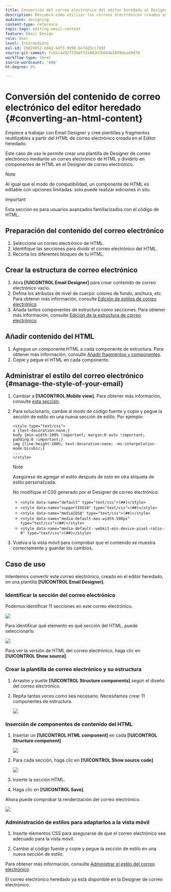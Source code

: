 ```yaml
---
title: Conversión del correo electrónico del editor heredado al Designer de correo electrónico
description: Descubra cómo utilizar los correos electrónicos creados en el Editor heredado Enviar correo electrónico a Designer de correo electrónico.
audience: designing
content-type: reference
topic-tags: editing-email-content
feature: Email Design
role: User
level: Intermediate
exl-id: 2b024052-ed42-44f3-9990-be7425cc79d7
source-git-commit: fcb5c4a92f23bdffd1082b7b044b5859dead9d70
workflow-type: tm+mt
source-wordcount: '440'
ht-degree: 8%

---
```


# Conversión del contenido de correo electrónico del editor heredado {#converting-an-html-content}

Empiece a trabajar con Email Designer y cree plantillas y fragmentos reutilizables a partir del HTML de correo electrónico creado en el Editor heredado.

Este caso de uso le permite crear una plantilla de Designer de correo electrónico mediante un correo electrónico de HTML y dividirlo en componentes de HTML en el Designer de correo electrónico.

>[!NOTE]
>
>Al igual que el modo de compatibilidad, un componente de HTML es editable con opciones limitadas: solo puede realizar ediciones in situ.

>[!IMPORTANT]
>
>Esta sección es para usuarios avanzados familiarizados con el código de HTML.

## Preparación del contenido del correo electrónico

1. Seleccione un correo electrónico de HTML.
1. Identifique las secciones para dividir el correo electrónico del HTML.
1. Recorta los diferentes bloques de tu HTML.

## Crear la estructura de correo electrónico

1. Abra **[!UICONTROL Email Designer]** para crear contenido de correo electrónico vacío.
1. Defina los atributos de nivel de cuerpo: colores de fondo, anchura, etc. Para obtener más información, consulte [Edición de estilos de correo electrónico](../../designing/using/styles.md).
1. Añada tantos componentes de estructura como secciones. Para obtener más información, consulte [Edición de la estructura de correo electrónico](../../designing/using/designing-from-scratch.md#defining-the-email-structure).

## Añadir contenido del HTML

1. Agregue un componente HTML a cada componente de estructura. Para obtener más información, consulte [Añadir fragmentos y componentes](../../designing/using/designing-from-scratch.md#defining-the-email-structure).
1. Copie y pegue el HTML en cada componente.

## Administrar el estilo del correo electrónico {#manage-the-style-of-your-email}

1. Cambiar a **[!UICONTROL Mobile view]**. Para obtener más información, consulte [esta sección](../../designing/using/plain-text-html-modes.md#switching-to-mobile-view).

1. Para solucionarlo, cambie al modo de código fuente y copie y pegue la sección de estilo en una nueva sección de estilo. Por ejemplo:

   ```
   <style type="text/css">
   a {text-decoration:none;}
   body {min-width:100% !important; margin:0 auto !important; padding:0 !important;}
   img {line-height:100%; text-decoration:none; -ms-interpolation-mode:bicubic;}
   ...
   </style>
   ```

   >[!NOTE]
   >
   >Asegúrese de agregar el estilo después de esto en otra etiqueta de estilo personalizada.
   >
   >No modifique el CSS generado por el Designer de correo electrónico:
   >
   >* `<style data-name="default" type="text/css">(##)</style>`
   >* `<style data-name="supportIOS10" type="text/css">(##)</style>`
   >* `<style data-name="mediaIOS8" type="text/css">(##)</style>`
   >* `<style data-name="media-default-max-width-500px" type="text/css">(##)</style>`
   >* `<style data-name="media-default--webkit-min-device-pixel-ratio-0" type="text/css">(##)</style>`

1. Vuelva a la vista móvil para comprobar que el contenido se muestra correctamente y guardar los cambios.

## Caso de uso

Intentemos convertir este correo electrónico, creado en el editor heredado, en una plantilla **[!UICONTROL Email Designer]**.

### Identificar la sección del correo electrónico

Podemos identificar 11 secciones en este correo electrónico.

![](assets/html-dce-view-mail.png)

Para identificar qué elemento es qué sección del HTML, puede seleccionarlo.

![](assets/breadcrumbs.png)

Para ver la versión de HTML del correo electrónico, haga clic en **[!UICONTROL Show source]**.

### Crear la plantilla de correo electrónico y su estructura

1. Arrastre y suelte **[!UICONTROL Structure components]** según el diseño del correo electrónico.

1. Repita tantas veces como sea necesario. Necesitamos crear 11 componentes de estructura.

   ![](assets/structure-components-migration.png)

### Inserción de componentes de contenido del HTML

1. Insertar un **[!UICONTROL HTML component]** en cada **[!UICONTROL Structure component]**

   ![](assets/html-components.png)

1. Para cada sección, haga clic en **[!UICONTROL Show source code]**

   ![](assets/show-source-code.png)

1. Inserte la sección HTML.

1. Haga clic en **[!UICONTROL Save]**.

Ahora puede comprobar la renderización del correo electrónico.

![](assets/migrated-email-result.png)

### Administración de estilos para adaptarlos a la vista móvil

1. Inserte elementos CSS para asegurarse de que el correo electrónico sea adecuado para la vista móvil.

1. Cambie al código fuente y copie y pegue la sección de estilo en una nueva sección de estilo.

Para obtener más información, consulte [Administrar el estilo del correo electrónico](#manage-the-style-of-your-email).

El correo electrónico heredado ya está disponible en la Designer de correo electrónico.

